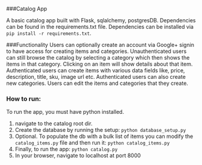 ###Catalog App

A basic catalog app built with Flask, sqlalchemy, postgresDB. Dependencies can be found in the requirements.txt file. Dependencies can be installed via `pip install -r requirements.txt`. 

###Functionality
Users can optionally create an account via Google+ signin to have access for creating items and categories. Unauthenticated users can still browse the catalog by selecting a category which then shows the items in that category. Clicking on an item will show details about that item. Authenticated users can create items with various data fields like, price, description, title, sku, image url etc. Authenticated users can also create new categories. Users can edit the items and categories that they create. 


### How to run:

To run the app, you must have python installed.
1. navigate to the catalog root dir.
2. Create the database by running the setup: `python database_setup.py`
3. Optional. To populate the db with a bulk list of items you can modify the `catalog_items.py` file and then run it: `python catalog_items.py`
4. Finally, to run the app: `python catalog.py` 
5. In your browser, navigate to localhost at port 8000

